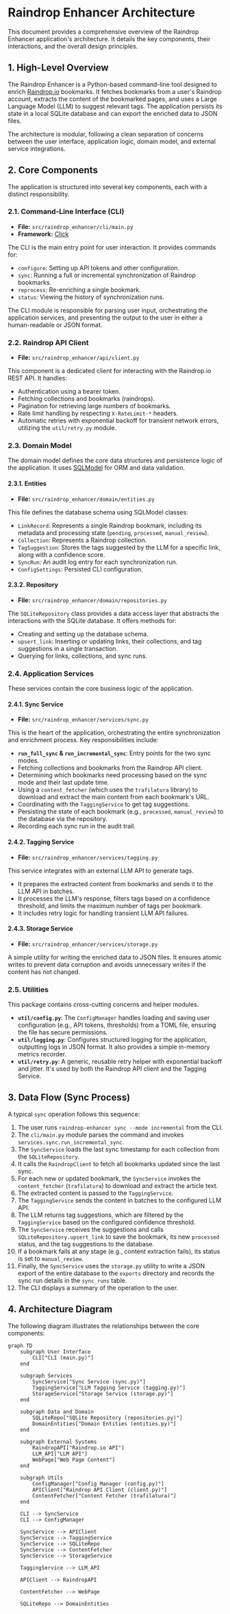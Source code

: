 # Raindrop Enhancer Architecture

This document provides a comprehensive overview of the Raindrop Enhancer application's architecture. It details the key components, their interactions, and the overall design principles.

## 1. High-Level Overview

The Raindrop Enhancer is a Python-based command-line tool designed to enrich [Raindrop.io](https://raindrop.io/) bookmarks. It fetches bookmarks from a user's Raindrop account, extracts the content of the bookmarked pages, and uses a Large Language Model (LLM) to suggest relevant tags. The application persists its state in a local SQLite database and can export the enriched data to JSON files.

The architecture is modular, following a clean separation of concerns between the user interface, application logic, domain model, and external service integrations.

## 2. Core Components

The application is structured into several key components, each with a distinct responsibility.

### 2.1. Command-Line Interface (CLI)

-   **File:** `src/raindrop_enhancer/cli/main.py`
-   **Framework:** [Click](https://click.palletsprojects.com/)

The CLI is the main entry point for user interaction. It provides commands for:

-   `configure`: Setting up API tokens and other configuration.
-   `sync`: Running a full or incremental synchronization of Raindrop bookmarks.
-   `reprocess`: Re-enriching a single bookmark.
-   `status`: Viewing the history of synchronization runs.

The CLI module is responsible for parsing user input, orchestrating the application services, and presenting the output to the user in either a human-readable or JSON format.

### 2.2. Raindrop API Client

-   **File:** `src/raindrop_enhancer/api/client.py`

This component is a dedicated client for interacting with the Raindrop.io REST API. It handles:

-   Authentication using a bearer token.
-   Fetching collections and bookmarks (raindrops).
-   Pagination for retrieving large numbers of bookmarks.
-   Rate limit handling by respecting `X-RateLimit-*` headers.
-   Automatic retries with exponential backoff for transient network errors, utilizing the `util/retry.py` module.

### 2.3. Domain Model

The domain model defines the core data structures and persistence logic of the application. It uses [SQLModel](https://sqlmodel.tiangolo.com/) for ORM and data validation.

#### 2.3.1. Entities

-   **File:** `src/raindrop_enhancer/domain/entities.py`

This file defines the database schema using SQLModel classes:

-   `LinkRecord`: Represents a single Raindrop bookmark, including its metadata and processing state (`pending`, `processed`, `manual_review`).
-   `Collection`: Represents a Raindrop collection.
-   `TagSuggestion`: Stores the tags suggested by the LLM for a specific link, along with a confidence score.
-   `SyncRun`: An audit log entry for each synchronization run.
-   `ConfigSettings`: Persisted CLI configuration.

#### 2.3.2. Repository

-   **File:** `src/raindrop_enhancer/domain/repositories.py`

The `SQLiteRepository` class provides a data access layer that abstracts the interactions with the SQLite database. It offers methods for:

-   Creating and setting up the database schema.
-   `upsert_link`: Inserting or updating links, their collections, and tag suggestions in a single transaction.
-   Querying for links, collections, and sync runs.

### 2.4. Application Services

These services contain the core business logic of the application.

#### 2.4.1. Sync Service

-   **File:** `src/raindrop_enhancer/services/sync.py`

This is the heart of the application, orchestrating the entire synchronization and enrichment process. Key responsibilities include:

-   **`run_full_sync` & `run_incremental_sync`**: Entry points for the two sync modes.
-   Fetching collections and bookmarks from the Raindrop API client.
-   Determining which bookmarks need processing based on the sync mode and their last update time.
-   Using a `content_fetcher` (which uses the `trafilatura` library) to download and extract the main content from each bookmark's URL.
-   Coordinating with the `TaggingService` to get tag suggestions.
-   Persisting the state of each bookmark (e.g., `processed`, `manual_review`) to the database via the repository.
-   Recording each sync run in the audit trail.

#### 2.4.2. Tagging Service

-   **File:** `src/raindrop_enhancer/services/tagging.py`

This service integrates with an external LLM API to generate tags.

-   It prepares the extracted content from bookmarks and sends it to the LLM API in batches.
-   It processes the LLM's response, filters tags based on a confidence threshold, and limits the maximum number of tags per bookmark.
-   It includes retry logic for handling transient LLM API failures.

#### 2.4.3. Storage Service

-   **File:** `src/raindrop_enhancer/services/storage.py`

A simple utility for writing the enriched data to JSON files. It ensures atomic writes to prevent data corruption and avoids unnecessary writes if the content has not changed.

### 2.5. Utilities

This package contains cross-cutting concerns and helper modules.

-   **`util/config.py`**: The `ConfigManager` handles loading and saving user configuration (e.g., API tokens, thresholds) from a TOML file, ensuring the file has secure permissions.
-   **`util/logging.py`**: Configures structured logging for the application, outputting logs in JSON format. It also provides a simple in-memory metrics recorder.
-   **`util/retry.py`**: A generic, reusable retry helper with exponential backoff and jitter. It's used by both the Raindrop API client and the Tagging Service.

## 3. Data Flow (Sync Process)

A typical `sync` operation follows this sequence:

1.  The user runs `raindrop-enhancer sync --mode incremental` from the CLI.
2.  The `cli/main.py` module parses the command and invokes `services.sync.run_incremental_sync`.
3.  The `SyncService` loads the last sync timestamp for each collection from the `SQLiteRepository`.
4.  It calls the `RaindropClient` to fetch all bookmarks updated since the last sync.
5.  For each new or updated bookmark, the `SyncService` invokes the `content_fetcher` (`trafilatura`) to download and extract the article text.
6.  The extracted content is passed to the `TaggingService`.
7.  The `TaggingService` sends the content in batches to the configured LLM API.
8.  The LLM returns tag suggestions, which are filtered by the `TaggingService` based on the configured confidence threshold.
9.  The `SyncService` receives the suggestions and calls `SQLiteRepository.upsert_link` to save the bookmark, its new `processed` status, and the tag suggestions to the database.
10. If a bookmark fails at any stage (e.g., content extraction fails), its status is set to `manual_review`.
11. Finally, the `SyncService` uses the `storage.py` utility to write a JSON export of the entire database to the `exports` directory and records the sync run details in the `sync_runs` table.
12. The CLI displays a summary of the operation to the user.

## 4. Architecture Diagram

The following diagram illustrates the relationships between the core components:

```mermaid
graph TD
    subgraph User Interface
        CLI["CLI (main.py)"]
    end

    subgraph Services
        SyncService["Sync Service (sync.py)"]
        TaggingService["LLM Tagging Service (tagging.py)"]
        StorageService["Storage Service (storage.py)"]
    end

    subgraph Data and Domain
        SQLiteRepo["SQLite Repository (repositories.py)"]
        DomainEntities["Domain Entities (entities.py)"]
    end

    subgraph External Systems
        RaindropAPI["Raindrop.io API"]
        LLM_API["LLM API"]
        WebPage["Web Page Content"]
    end

    subgraph Utils
        ConfigManager["Config Manager (config.py)"]
        APIClient["Raindrop API Client (client.py)"]
        ContentFetcher["Content Fetcher (trafilatura)"]
    end

    CLI --> SyncService
    CLI --> ConfigManager

    SyncService --> APIClient
    SyncService --> TaggingService
    SyncService --> SQLiteRepo
    SyncService --> ContentFetcher
    SyncService --> StorageService

    TaggingService --> LLM_API

    APIClient --> RaindropAPI

    ContentFetcher --> WebPage

    SQLiteRepo --> DomainEntities
```
